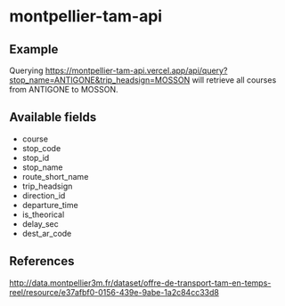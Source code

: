 # montpellier-tam-api

## Example

Querying https://montpellier-tam-api.vercel.app/api/query?stop_name=ANTIGONE&trip_headsign=MOSSON will retrieve all courses from ANTIGONE to MOSSON.

## Available fields

- course
- stop_code
- stop_id
- stop_name
- route_short_name
- trip_headsign
- direction_id
- departure_time
- is_theorical
- delay_sec
- dest_ar_code

## References

http://data.montpellier3m.fr/dataset/offre-de-transport-tam-en-temps-reel/resource/e37afbf0-0156-439e-9abe-1a2c84cc33d8

